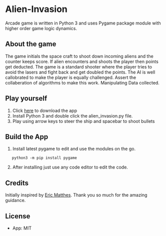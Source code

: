 # Alien-Invasion
Arcade game is written in Python 3 and uses Pygame package module with higher order game logic dynamics.

## About the game
The game initials the space craft to shoot down incoming aliens and the counter keeps score.  If alien encounters and shoots the player then points get deducted. The game is a standard shooter where the player tries to avoid the lasers and fight back and get doubled the points. The AI is well callobrated to make the player is equally challenged. Assert the collaberation of algorithms to make this work. Manipulating Data collected.

## Play yourself

1. Click [here](https://github.com/ccoenraets/react-trivia/archive/master.zip) to download the app
2. Install Python 3 and double click the alien_invasion.py file.
3. Play using arrow keys to steer the ship and spacebar to shoot bullets

## Build the App

1. Install latest pygame to edit and use the modules on the go.
 ```
    python3 -m pip install pygame
 ```
2. After installing just use any code editor to edit the code.

## Credits
Initially inspired by [Eric Matthes](https://ehmatthes.github.io/). Thank you so much for the amazing guidance.

## License

- App: MIT

